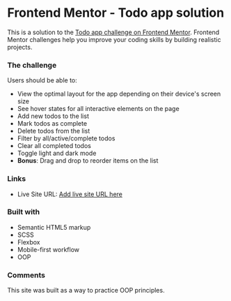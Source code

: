 # Frontend Mentor - Todo app solution

This is a solution to the [Todo app challenge on Frontend Mentor](https://www.frontendmentor.io/challenges/todo-app-Su1_KokOW). Frontend Mentor challenges help you improve your coding skills by building realistic projects. 

### The challenge

Users should be able to:

- View the optimal layout for the app depending on their device's screen size
- See hover states for all interactive elements on the page
- Add new todos to the list
- Mark todos as complete
- Delete todos from the list
- Filter by all/active/complete todos
- Clear all completed todos
- Toggle light and dark mode
- **Bonus**: Drag and drop to reorder items on the list


### Links

- Live Site URL: [Add live site URL here](https://todo-app-89.netlify.app/)

### Built with

- Semantic HTML5 markup
- SCSS
- Flexbox
- Mobile-first workflow
- OOP


### Comments
This site was built as a way to practice OOP principles. 

